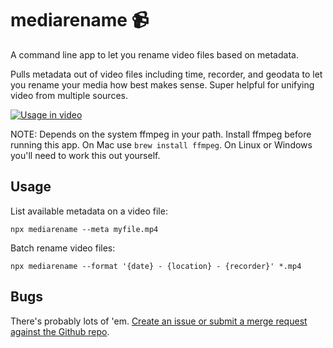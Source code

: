 # mediarename 📹

A command line app to let you rename video files based on metadata.

Pulls metadata out of video files including time, recorder, and geodata to let
you rename your media how best makes sense. Super helpful for unifying video
from multiple sources.

[![Usage in video](https://media.giphy.com/media/KyBcuqKuApY0xnVLAd/giphy.gif)](https://www.youtube.com/watch?v=jyGbjE1uTJI)

NOTE: Depends on the system ffmpeg in your path. Install ffmpeg before running
this app. On Mac use `brew install ffmpeg`. On Linux or Windows you'll need to
work this out yourself.

## Usage

List available metadata on a video file:

```
npx mediarename --meta myfile.mp4
```

Batch rename video files:

```
npx mediarename --format '{date} - {location} - {recorder}' *.mp4
```

## Bugs

There's probably lots of 'em. [Create an issue or submit a merge request
against the Github repo](https://github.com/AshKyd/msgmerge-json).
